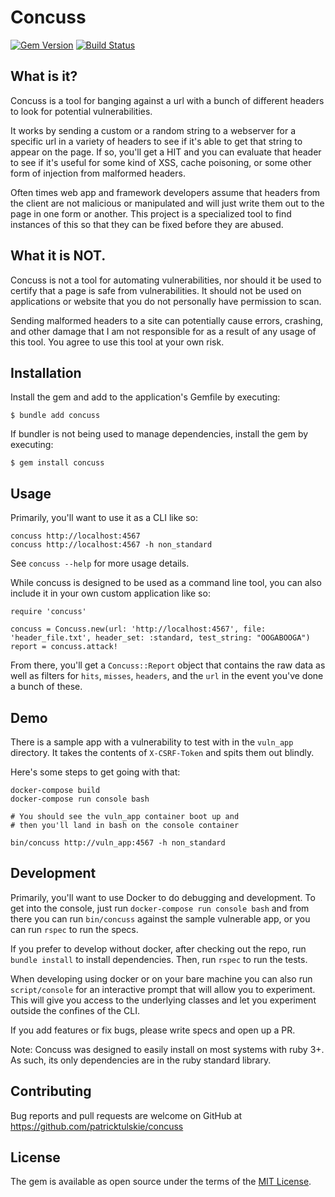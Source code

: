 # Concuss

[![Gem Version](https://badge.fury.io/rb/concuss.svg)](https://badge.fury.io/rb/concuss)
[![Build Status](https://github.com/patricktulskie/concuss/actions/workflows/main.yml/badge.svg)](https://github.com/patricktulskie/concuss/actions/workflows/main.yml)

## What is it?

Concuss is a tool for banging against a url with a bunch of different headers to look for potential vulnerabilities.

It works by sending a custom or a random string to a webserver for a specific url in a variety of headers to see if it's able to get that string to appear on the page. If so, you'll get a HIT and you can evaluate that header to see if it's useful for some kind of XSS, cache poisoning, or some other form of injection from malformed headers.

Often times web app and framework developers assume that headers from the client are not malicious or manipulated and will just write them out to the page in one form or another. This project is a specialized tool to find instances of this so that they can be fixed before they are abused.

## What it is NOT.

Concuss is not a tool for automating vulnerabilities, nor should it be used to certify that a page is safe from vulnerabilities. It should not be used on applications or website that you do not personally have permission to scan.

Sending malformed headers to a site can potentially cause errors, crashing, and other damage that I am not responsible for as a result of any usage of this tool. You agree to use this tool at your own risk.

## Installation

Install the gem and add to the application's Gemfile by executing:

    $ bundle add concuss

If bundler is not being used to manage dependencies, install the gem by executing:

    $ gem install concuss

## Usage

Primarily, you'll want to use it as a CLI like so:

```
concuss http://localhost:4567
concuss http://localhost:4567 -h non_standard
```

See `concuss --help` for more usage details.

While concuss is designed to be used as a command line tool, you can also include it in your own custom application like so:

```
require 'concuss'

concuss = Concuss.new(url: 'http://localhost:4567', file: 'header_file.txt', header_set: :standard, test_string: "OOGABOOGA")
report = concuss.attack!
```

From there, you'll get a `Concuss::Report` object that contains the raw data as well as filters for `hits`, `misses`, `headers`, and the `url` in the event you've done a bunch of these.

## Demo

There is a sample app with a vulnerability to test with in the `vuln_app` directory. It takes the contents of `X-CSRF-Token` and spits them out blindly.

Here's some steps to get going with that:

```
docker-compose build
docker-compose run console bash

# You should see the vuln_app container boot up and
# then you'll land in bash on the console container

bin/concuss http://vuln_app:4567 -h non_standard
```

## Development

Primarily, you'll want to use Docker to do debugging and development. To get into the console, just run `docker-compose run console bash` and from there you can run `bin/concuss` against the sample vulnerable app, or you can run `rspec` to run the specs.

If you prefer to develop without docker, after checking out the repo, run `bundle install` to install dependencies. Then, run `rspec` to run the tests.

When developing using docker or on your bare machine you can also run `script/console` for an interactive prompt that will allow you to experiment. This will give you access to the underlying classes and let you experiment outside the confines of the CLI.

If you add features or fix bugs, please write specs and open up a PR.

Note: Concuss was designed to easily install on most systems with ruby 3+. As such, its only dependencies are in the ruby standard library.

## Contributing

Bug reports and pull requests are welcome on GitHub at https://github.com/patricktulskie/concuss

## License

The gem is available as open source under the terms of the [MIT License](https://opensource.org/licenses/MIT).
